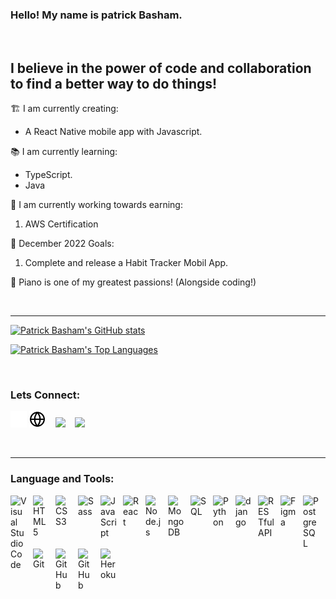 ### Hello! My name is patrick Basham.

<br />

## I believe in the power of code and collaboration to find a better way to do things!
🏗 I am currently creating:
  - A React Native mobile app with Javascript.

📚 I am currently learning:
  - TypeScript.
  - Java

📜 I am currently working towards earning:
  1. AWS Certification

🌱 December 2022 Goals:
  1. Complete and release a Habit Tracker Mobil App.

🎹 Piano is one of my greatest passions! (Alongside coding!)

<br />

---

[![Patrick Basham's GitHub stats](https://github-readme-stats.vercel.app/api?username=PBasham&count_private=true&show_icons=true&theme=dracula)](https://github.com/PBasham)

[![Patrick Basham's Top Languages](https://github-readme-stats.vercel.app/api/top-langs/?username=PBasham&hide=php)](https://github.com/PBasham)

<!-- Not working for some reason. -->
<!-- [![Patrick Basham's wakatime stats](https://github-readme-stats.vercel.app/api/wakatime?username=PBasham)](https://github.com/PBasham) -->

<br />

### Lets Connect:

[<img src="./imgs/globe-dark.svg" width=26px/>](https://patrickbasham.dev#gh-dark-mode-only)
[<img src="./imgs/globe-light.svg" width=26px/>](https://patrickbasham.dev#gh-light-mode-only)
&nbsp;&nbsp;
[<img src="https://cdn.jsdelivr.net/gh/devicons/devicon/icons/linkedin/linkedin-original.svg" width=26px/>](https://www.linkedin.com/in/patrickbasham/)
&nbsp;&nbsp;
[<img src="https://cdn.jsdelivr.net/gh/devicons/devicon/icons/twitter/twitter-original.svg" width="26px" />](https://twitter.com/PatrickTBasham)

<br />

---

### Language and Tools:
<img align="left" alt="Visual Studio Code" width="26px" src="https://cdn.jsdelivr.net/gh/devicons/devicon/icons/vscode/vscode-original.svg" style="padding-right:10px;" />
<img align="left" alt="HTML5" width="26px" src="https://cdn.jsdelivr.net/gh/devicons/devicon/icons/html5/html5-original.svg" style="padding-right:10px;" />
<img align="left" alt="CSS3" width="26px" src="https://cdn.jsdelivr.net/gh/devicons/devicon/icons/css3/css3-original.svg" style="padding-right:10px;" />
<img align="left" alt="Sass" width="26px" src="https://cdn.jsdelivr.net/gh/devicons/devicon/icons/sass/sass-original.svg" style="padding-right:10px;" />
<img align="left" alt="JavaScript" width="26px" src="https://cdn.jsdelivr.net/gh/devicons/devicon/icons/javascript/javascript-original.svg" style="padding-right:10px;" />
<img align="left" alt="React" width="26px" src="https://cdn.jsdelivr.net/gh/devicons/devicon/icons/react/react-original.svg" style="padding-right:10px;" />
<img align="left" alt="Node.js" width="26px" src="https://cdn.jsdelivr.net/gh/devicons/devicon/icons/nodejs/nodejs-original.svg" style="padding-right:10px;" />               
<img align="left" alt="MongoDB" width="26px" src="https://cdn.jsdelivr.net/gh/devicons/devicon/icons/mongodb/mongodb-original.svg" style="padding-right:10px;" />
<img align="left" alt="SQL" width="26px" src="https://cdn-icons-png.flaticon.com/512/2772/2772128.png" style="padding-right:10px;" />
<img align="left" alt="Python" width="26px" src="https://cdn.jsdelivr.net/gh/devicons/devicon/icons/python/python-original.svg" style="padding-right:10px;" />
<img align="left" alt="django" width="26px" src="https://cdn.jsdelivr.net/gh/devicons/devicon/icons/django/django-plain.svg" style="padding-right:10px;" />
<img align="left" alt="RESTful API" width="26px" src="https://www.clipartmax.com/png/full/232-2329414_build-a-rest-api-with-express-course-teamtreehouse-badges.png" style="padding-right:10px;" />
<img align="left" alt="Figma" width="26px" src="https://cdn.jsdelivr.net/gh/devicons/devicon/icons/figma/figma-original.svg" style="padding-right:10px;" />
<img align="left" alt="PostgreSQL" width="26px" src="https://cdn.jsdelivr.net/gh/devicons/devicon/icons/postgresql/postgresql-original.svg" style="padding-right:10px;" />
<img align="left" alt="Git" width="26px" src="https://cdn.jsdelivr.net/gh/devicons/devicon/icons/git/git-original.svg" style="padding-right:10px;" />
<img align="left" alt="GitHub" width="26px" src="https://user-images.githubusercontent.com/3369400/139447912-e0f43f33-6d9f-45f8-be46-2df5bbc91289.png#gh-dark-mode-only" style="padding-right:10px;" />
<img align="left" alt="GitHub" width="26px" src="https://user-images.githubusercontent.com/3369400/139448065-39a229ba-4b06-434b-bc67-616e2ed80c8f.png#gh-light-mode-only#gh-light-mode-only" style="padding-right:10px;" />
<img align="left" alt="Heroku" width="26px" src="https://cdn.jsdelivr.net/gh/devicons/devicon/icons/heroku/heroku-plain.svg" style="padding-right:10px;" />

<br />
<br />